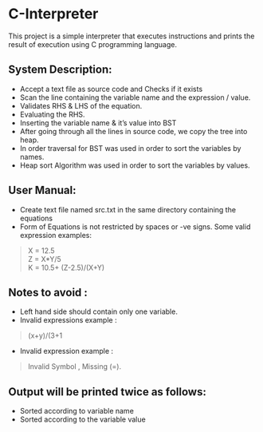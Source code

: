 # C-Interpreter
This project is a simple interpreter that executes instructions and prints the result of execution using C programming language.
## System Description:
* Accept a text file as source code and Checks if it exists
* Scan the line containing the variable name and the expression / value.
* Validates RHS & LHS of the equation.
* Evaluating the RHS.
* Inserting the variable name & it’s value into BST 
* After going through all the lines in source code, we copy the tree into heap. 
* In order traversal for BST was used in order to sort the variables by names.
* Heap sort Algorithm was used in order to sort the variables by values.

## User Manual:
* Create text file named src.txt  in the same directory containing the equations
* Form of Equations  is not restricted by spaces or -ve signs. Some valid expression examples:
> X = 12.5 <br />
> Z = X*Y/5 <br />
> K = 10.5+ (Z-2.5)/(X+Y) <br />
## Notes to avoid  : 
* Left hand side should contain only one variable.
* Invalid expressions example : 
> (x+y)/(3+1
* Invalid expression example : 
> Invalid Symbol , Missing (=).
## Output  will be printed twice as follows:
 * Sorted according to variable name
 * Sorted according to the variable value
